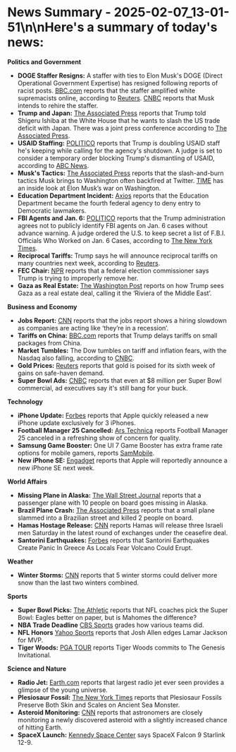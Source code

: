 # News Summary - 2025-02-07_13-01-51\n\nHere's a summary of today's news:

**Politics and Government**

*   **DOGE Staffer Resigns:** A staffer with ties to Elon Musk's DOGE (Direct Operational Government Expertise) has resigned following reports of racist posts. [BBC.com](https://news.google.com/rss/articles/CBMiWkFVX3lxTE00bncyZlFXeko2Q1psWWMxMGxUcHNBYW9Kc01DY0FLSmQ2ajdGS3g2MFBLWlNmN2ZaSHRzQlMyRjYtak9rajNONWlwUzl1a0lnd2p5dXBrUmRsQdIBX0FVX3lxTE02S1JzQ2RIb0RTdkZUTUtDZklWMmx4Y2RLUUtJWWZQM213NHFCS0NfT3dvdmhFNmNLWUpIS1Znd0ZpczZJSjU3cTZFcEJNRVQtSWpFREdWb3NWNXllaVZz?oc=5) reports that the staffer amplified white supremacists online, according to [Reuters](https://news.google.com/rss/articles/CBMirgFBVV95cUxQbjdRODRUR1YyR1BHT21ObWhGaGVxRUgya3RpVF9raXBCdXY0WDNQZUJxUGFCZVpiR0R3UHJpWXg4UTdrVGlhM1c5d0xfYklQeWp3VndpQjF0QnRDakhkRTJFQzgtR09MR2c5a2lvNlFTekY4Q2ozaUhpLTRiTC1uV3h5WHpVNExmczFaWG9rVGZaWVJzUjhhb2kwQ3lMeVNhRkRBSmlsWTRxZDh5cmc?oc=5). [CNBC](https://news.google.com/rss/articles/CBMigAFBVV95cUxPLWFOZll4bjQwRjJjRE9peHFUdm9IRXNVbGVUczNWa1pLQURVaU9fU3BlcUFvOEZPcE1nSzU0LW8wZW5RVFVNdmZnQllMd2JpM0tfeUtRbWRCeU5qOEtkekM5bm9yYW5zM2Flb2otdngtZXpBUVBNWHdqNWU1WmhpedIBhgFBVV95cUxPMFc2aTZqbUp5ZDRfX2Z5dnFqblhRMjhuNmRZNnNUVS13d1NsWnB3a2Z1QUI1cHBQQ0pOV19mN3hwUndLbmRJc29STVlfSzFTT2hKY3ZWd2VFdDJ3YVVwODd4eGtJdHN0V3VjclA3aXhkYTNEcGIydnJUZkp1WUt3T0o3NC16Zw?oc=5) reports that Musk intends to rehire the staffer.
*   **Trump and Japan:** [The Associated Press](https://news.google.com/rss/articles/CBMiiAFBVV95cUxQdHZkUnFKOTJSRFNGRjJSc21mZXBldjN1c2N2VUNTMVVlY2Iwal9qYnEzLVZBVGRUM3JkLTBaUk9TZWJ4cm1ZTUtzSC1XRlJLdDR3bHR1TmxWaWctVDJLNVdnN2J4YUx2c0RkeVloNjZuTVIxamVYRnIxOU10QlprUjRZQ0RkdC05?oc=5) reports that Trump told Shigeru Ishiba at the White House that he wants to slash the US trade deficit with Japan. There was a joint press conference according to [The Associated Press](https://news.google.com/rss/articles/CBMiaEFVX3lxTE9BZ3h3bkJaSGF4X2VfNEJFZDIwUlRSSV9uWVJRcDZkNXRlSVcxaXY0cTRMMDhQMXZFVVRFcElrWS1SWWxVUkV0em4wbGhTRXp5NXJzT3NEYUFjR1ZTeWFGckdlU3A0ZHpi?oc=5).
*   **USAID Staffing:** [POLITICO](https://news.google.com/rss/articles/CBMidkFVX3lxTE9SQThvY3JMdHdnU2NTdFdBNlF3cy1RQzFmdU8yeUpXdGQxR1EtVHR2VEg3NXZKdGdSYUtMQlpHeE1hRG5BOFNhd0cyMU1YYVo0THAyRG9hUTVtUk1ZYldVRFhhYmFlaGp1ZUFJYVBpYlNMTDVLUVE?oc=5) reports that Trump is doubling USAID staff he's keeping while calling for the agency's shutdown. A judge is set to consider a temporary order blocking Trump's dismantling of USAID, according to [ABC News](https://news.google.com/rss/articles/CBMiogFBVV95cUxOUU51ZkNaQVctQ2d1bTBQN0djU2w1ZVp3V0ZIQUdIcGt5cHV4VEl3eFoyNkNHSG1YYVFBbEx2MDZ2aGdWdThKOEY3NFZKZGlGRm5QVTl0VjFVWkhEQnFSTmtISFh6ZWlKMkhWNU5hVG9UMjNldFp2NzB1N2dmdlpVTnlsMzl4c1lJX2RNOUkxVUViRkJNZFBSRzZIU1Awa0hRV2c?oc=5).
*   **Musk's Tactics:** [The Associated Press](https://news.google.com/rss/articles/CBMitgFBVV95cUxQc1F3akJ2M3NKRGFkSzRUc05kLXBFVGlLLWJfQklCZUcyaXdOd3dtWTVOanV5ZUpSMnJHZU1xT0VVVXlZa2JReWxVbWNKYURxU0JnTGJ3X2hzZ1lqTU8xbkNBRC1rMEI3ZDdjdE5fVW9LVlE0TUUwOXFqQWRjbDlGclJVSTBKSHJLOV9nNUowZjEzOW5NWURNam5xU001cHRvb1E4Z21DbG8yR1NTdmxiblRGNGQ3dw?oc=5) reports that the slash-and-burn tactics Musk brings to Washington often backfired at Twitter. [TIME](https://news.google.com/rss/articles/CBMiZkFVX3lxTE95ckNYRDJERlEtLVM3ckVmTVBOdi1DVjMzdTNzWjNiZnNVeWVhOXJiX3pTeThSalpFMTQ0NnF1TUxoVmw1bXB6MFZwazR2d1FvM1BXTGpubU1SenlveUkxb096V0FvQQ?oc=5) has an inside look at Elon Musk’s war on Washington.
*   **Education Department Incident:** [Axios](https://news.google.com/rss/articles/CBMihgFBVV95cUxQZ2NmdjdmVkJlR2s4MWR2OXZsU0dQRE1DMzJFb2x0bkpLajdKTFBBQkd2Qk1WcFl0Mk1mWXZRMUVaT1N5cWV4U3hvN1RhUmJRa2NIV2ItbWgtMktscDUwaXgweWtpZjBQVHNyTnJmSXNJQ2QwTzctR3NnYUZ4M3ZTbXhzOTJQdw?oc=5) reports that the Education Department became the fourth federal agency to deny entry to Democratic lawmakers.
*   **FBI Agents and Jan. 6:** [POLITICO](https://news.google.com/rss/articles/CBMijgFBVV95cUxNd1c5T1hILXBNLU5FRlV5bkNoeWJ0LUNDWGxQbWRfcmJoZmtJalFlVFg5U3Z2UkR2RHN0WkNxT05GdXdSU1ZPaThCZFduVWMyZUdEd0pfUmxrTmt6ZG5XRlZNTmNlWFIwMWFIYzlzWDZ1aVBRSW0yWl96dW9QYjA0TnlmbmVvOGxic0RkamJB?oc=5) reports that the Trump administration agrees not to publicly identify FBI agents on Jan. 6 cases without advance warning. A judge ordered the U.S. to keep secret a list of F.B.I. Officials Who Worked on Jan. 6 Cases, according to [The New York Times](https://news.google.com/rss/articles/CBMif0FVX3lxTE9senpEVWR2dVJMUmFwYWtTeWFpOUdfdFVIUkpQRVU2MkQ0Y0hDTlFTQ2tabGd5OXNRLUhrYnBoNHFRdDJ2WTZkQXNCR3Nvb1AwR1V4NUtnTVgzRUdqZms0Nko5TUlUQmlxNjZVNGJBMTlVWjh1QlAzZG9vM1JSUWs?oc=5).
*   **Reciprocal Tariffs:** Trump says he will announce reciprocal tariffs on many countries next week, according to [Reuters](https://news.google.com/rss/articles/CBMiuwFBVV95cUxOdUpVb2ZXdkpNc0JOQkpVRlFQdmczeGlJODVFUUxNMU05Qm8zOHlWOUhyZkFveWtfX3ZDSEtFUVpKeXp3eVNhUGZ6REc4N2dOeWU2WVRrSS1QMmJqVDVzZDRlX3kza0VLTkVvSEpMQURZa0xtSnBhMlhiVzQzNGpHSkU2TG5nTWQ1MzRLUXlxdjFadzZRcE1FN0NIaVNBSkc5TXJXSmZ4dnFkUzNmaE90aVd6dmNMNWNwT0M0?oc=5).
*   **FEC Chair:** [NPR](https://news.google.com/rss/articles/CBMilAFBVV95cUxPdWtfa2YyV3RGY0dnOW5odnREeF9vNDZKVm9WQTdPS2J3ejNib1Fua240VVNnUUVNOWFwZkNibnJyTWw2TF8yOWVNR1p4NGhJeDM3YTlTRGMxTVJQbWttTFNCZ09hNVZvUzFWYTdWYWxmNGVyU1BuUUIydzVSS01ZTGhLd1pCR2VDUFpHV1g2OVlTa0Vi?oc=5) reports that a federal election commissioner says Trump is trying to improperly remove her.
*   **Gaza as Real Estate:** [The Washington Post](https://news.google.com/rss/articles/CBMiggFBVV95cUxOcjBZWEx2U1pHbGlTaDh2ejh1LWRMY2VuTmZrVVFGVmdkamNDNVZkaXp0YXNHVllzOW1HVDhtcXlNMWZob1JZSkdlNVhFUHBta2dEeEFidmJZbXlwbUtlVVFSNXpSUG5GR2prYmYtM0xFNl9VeXVmSEJROVk0NVBCUW9R?oc=5) reports on how Trump sees Gaza as a real estate deal, calling it the ‘Riviera of the Middle East’.

**Business and Economy**

*   **Jobs Report:** [CNN](https://news.google.com/rss/articles/CBMihAFBVV95cUxOaGdGY0pZcndTZ21SMXJpcm1ZTVRNWGRVajJBMHNwVDdxeDRyMmF3UmhfdHFxV1dsV0c5c2JJcWtiYzhMQlkyZjc1aHAzcDNUajFxcFQ4RGZ2ajFUTWg1M0dyQ3B1aDN0NXNPU3JHQ015YWNWMERHdFhYemUtbHNpT2c5ZmvSAXtBVV95cUxOcExhcXZjY0k0QWNPYnkxSlJ2NzZkYmpwUXVSU3Y3Q2hBckI5V3BRUmtIS3NQU3BwMld6SDA0ZzRZclNKalUtZmQyOHRzdjc2RWoycU9saTNCYkRpR0hTQ1FRU0pwcTZ0Z21HWEliVHdtZV92elpEd3lpQWM?oc=5) reports that the jobs report shows a hiring slowdown as companies are acting like ‘they’re in a recession’.
*   **Tariffs on China:** [BBC.com](https://news.google.com/rss/articles/CBMiWkFVX3lxTE1qTEdSbXhZczZPMmppOVd5YmFSRDRVLTA1ZHJGb282aGlublZIaHpmWTlBb21XTFRDZzMzMkY4OF8tUmVWblVfRWdMbnFaNUFfNlNOLU5IbFNwZ9IBX0FVX3lxTE9fQjRsTFV0UVI2Z3ViaW5MNk9GUGdLRnNVRlBzQ0pJd1ZKZU1MVDEwbnFqQzdGVldLZjcxd25nRldQcTlSa0NfemN0YVVtZzdLN3ZQMUJVQU5NYTFEbndj?oc=5) reports that Trump delays tariffs on small packages from China.
*   **Market Tumbles:** The Dow tumbles on tariff and inflation fears, with the Nasdaq also falling, according to [CNBC](https://news.google.com/rss/articles/CBMid0FVX3lxTE5NNW5VZ1dtdFd1Q3dJS0k4bFpPRGl0NDNVNlZWTUxib3pKLWZKeDRnRkhOZTQwRnFoQ2piQUxaSHo4b1pyaWpFOUVDSTZUR1FLczdvNzRneTBrM2dFOWtqeW5xcTNNV040dGpqcS1NT2pvSC1TcmpN0gF8QVVfeXFMTlA0aXVRTUxqQWNtb08wOXRORlFsRTBaWmdsSU1ENVBIbzRYeGRQck9ORVVtWTFtb1pfb0NVaURpb2hzTXY1VzkxSncxNkVLQjRYamRWNVlpN2R0aFBjdE1NRFA3dFh4TUZGNU5kYUNCNFlrR3c3LWRtUDZROQ?oc=5).
*   **Gold Prices:** [Reuters](https://news.google.com/rss/articles/CBMiugFBVV95cUxNdXY5VDg5NEU1U2xwMzBMc3dmZ2xlMmJ6dWkyclZWV2NBTXA1MW5CeVdGZE1FV1NES1VXR0F3S25BNkRTWWY1ZEFsbFc4aENpUnJWaUp0SW5NVTZnbzVCeFFiNnMzWU1zWFRSNktaMXM3RUVSV2FMNElYdkJGMzRhWk5pZkVXZGFWSVRRczBaQ2MtQmpCUVdOY3hZSUQ4X0xwZjQxMWVKVWREcElreEx1NE1fdmFDS0lSNnc?oc=5) reports that gold is poised for its sixth week of gains on safe-haven demand.
*   **Super Bowl Ads:** [CNBC](https://news.google.com/rss/articles/CBMifEFVX3lxTFB6UUFlZjVqWXBnUnAxQlhZcWZxQW0zUDlYNGdYVHNvX3d2d3JGNEJrb0JETlJZazNqcFlldUJzU0FEOGJ1R2IxWGcyTUtVM2JndElDQlZya0hxTGtYRWQzWlhMQkpwZ2hoMGZFYWczRk5vRzI5ME1PaHAyWmnSAYIBQVVfeXFMUGNKbnVSVWlVckxINDFlTmFKZExUd0I5UXNGQXBnazZXc3BtSXVTOWtjcm9oY3E1RV9xWk9hYVR6UHl0TzNzbG9WV09lYVRuZzJxTWtvNlBnNl9ZalBhNDNaMFFBbXZ6YWpuYUNkejZXcU1HOUJFLXR4Y3EtLTBwRjI3dw?oc=5) reports that even at $8 million per Super Bowl commercial, ad executives say it's still bang for your buck.

**Technology**

*   **iPhone Update:** [Forbes](https://news.google.com/rss/articles/CBMisgFBVV95cUxQbk5BLUVVZGtoN0x1THdQWF8zRUNCc1dMLUdGcHdjd1RxcE9CS01YZDV0cTVDVGtCYjQzazhRMUx6Y0twT1hKRUxMOWlka1F6MGdoRlBVS1BMZzh5XzNLWUNtRS1Md055TDdQWk9BX0dBQ3k0UFNhaFFYbnRzY281alg0VTFBalJva3V5LTdKUVVlSC15X1FtOFJFWVU5OFdJSzBLb0pBWG1USlZPcTV0OUdR?oc=5) reports that Apple quickly released a new iPhone update exclusively for 3 iPhones.
*   **Football Manager 25 Cancelled:** [Ars Technica](https://news.google.com/rss/articles/CBMisgFBVV95cUxPRC1XcFozei1rSmIwdGI0T0NDNUJ2RXpIclczSm9qX1N1RWZFV0loNXNWOWd3Z3MtWFpnaVpOR2w2Qi14enFXdmZJdEdqN1FmTTRTZHEwZ3ZSMUZXVG43eUExQUJYLTVVZU5GS09WV1hzTE42NjdxVTFTd29DVk80OWhDb1h4cjNUNHJINEUwRlVUSW9MdERYN0pyUWVsajd1MHYyTTRaXzVtdkVVQ3RGTWZn?oc=5) reports Football Manager 25 canceled in a refreshing show of concern for quality.
*   **Samsung Game Booster:** One UI 7 Game Booster has extra frame rate options for mobile gamers, reports [SamMobile](https://news.google.com/rss/articles/CBMilwFBVV95cUxOTVc4YXV4eXJ1amw5NHVaQ3lMNEVxRjBZUmZSVFIyRF9SemxFX2VHLXJjQkpVNG1kSFVRcFhEOHBCVU0tSjZCbG52TjdHRkdrdERCanJhUkNwZ2I4SmtnN2l5d2lJZ1kyTDl6T0FyZ2JZNUotSF9rZGNWcS1rRzVwLTU0WE1Hd3VzVWpFQnJWQm1BNDRzZkJN?oc=5).
*   **New iPhone SE:** [Engadget](https://news.google.com/rss/articles/CBMitgFBVV95cUxPLUNrNlZ1Q01lVXRNelR5V1k5dHhGQ1FEZXZqb1dDQkg0YjlIekVGa2NhTnlQX3poN1FGeDBfSGJWeU50Ymp6V3hZZFJBWnpmMFlzMFRVdll5WjFJOXNqV1BOUmdNcVc5emJrYnhUS3dMVWVTU05Qc000TkhXNGg4dUJXblZjY2hLUE1zQzdpV3ByUG5sQ0ZfOVE4QlZrWFZ2M1d3UFJjS3lUV1JCUzJKR3pUODE2Zw?oc=5) reports that Apple will reportedly announce a new iPhone SE next week.

**World Affairs**

*   **Missing Plane in Alaska:** [The Wall Street Journal](https://news.google.com/rss/articles/CBMihAFBVV95cUxOeGJ5cWZzLU1CRVFHTUxWWFdGaElxeE5GS1lFVklsM2hhY3VCd2U5SjJXVVdoZm93bDRUOUxhS2thalJvMlpOZzJRX0pSQTNLWWVrcFZHNkJaWU9IOUxETmQ0VDByb0R0aXhDbG0yZU0tQ0NCZWxLVDBxSWtaeGxuUmRKQkY?oc=5) reports that a passenger plane with 10 people on board goes missing in Alaska.
*   **Brazil Plane Crash:** [The Associated Press](https://news.google.com/rss/articles/CBMikgFBVV95cUxQZW9GbGw1YmhZN1hITnZJV3VIMHM0c0RPbThDWE93S2dPcFVyYlA4NFVWb3pYTkduWjVJNjhRNEJ3dl9ZZGFsYUs4bHR0cUVWMnhEU3FZOGJLMWQ1M3IzVEhmLVdrSWFqVm5lUktkVkI1cDc0UlVvM3BTM1NpSDZoTkQ5ZkZwdWJXUENzZGRSX1poUQ?oc=5) reports that a small plane slammed into a Brazilian street and killed 2 people on board.
*   **Hamas Hostage Release:** [CNN](https://news.google.com/rss/articles/CBMijwFBVV95cUxQY0wyajJLMVR0Um9hODRCYVNSbUtlQVRWbVQ1aHNTd3p3a21wOVd4T2wtUTRzTUNvVzBxU1FWWEhSVTNIRnVBbk5lUnF2djFnOXFGTHY5N2FuUWJfTkNLdDhYeXZ4SWE4V2Etenk3elpDaVlmZUhrTVdCUGFrYTREcnczVzRIajI5b1JJRVprNNIBhgFBVV95cUxON28zbWQtTDBDNldRb1VUaWRtUGxySGZnT1cxbUdITEN2QjFRRldjVXJKaV85eHBNUnB6THZKX001MkJ3ZjRwc0VPbWxWY3oyaXUwaHZZTXd1TDRYTUlYUm1ZamNXTzR2eTFiTFMzWmNFMFhaRFpzZUhnZlBoUXJlYVhYUG1HZw?oc=5) reports Hamas will release three Israeli men Saturday in the latest round of exchanges under the ceasefire deal.
*   **Santorini Earthquakes:** [Forbes](https://news.google.com/rss/articles/CBMiygFBVV95cUxQdWlJVjQ0UHZQSXB1dzlkeFUtZ3FwZ3NBb05RSDY5UEZMdFJ3NkNMR25CLXoyRHlybENwOUxERlVRRVI4WFVacGtYV0taUzhtczVFTmNTcGF6Y2NOblk3ZF8xR2FDQUw5LS1MRXY0LWlIbGNSMU9Hd2NZV3gzRUVzcmFwNkpzRldVSzQzWEhWNnJ0bThfcmhINlpTNGdJR24zZlpyc1htMkpjN3hOakVZS2thT3R3SWI4WGFUcTNpVmNoYkVqbldHdWpn?oc=5) reports that Santorini Earthquakes Create Panic In Greece As Locals Fear Volcano Could Erupt.

**Weather**

*   **Winter Storms:** [CNN](https://news.google.com/rss/articles/CBMikwFBVV95cUxNdlpRRlQwdVJHbFRFU1l1a2dMX3ExdGJjLXVCRjJfWDhvdFQ0SE90Uy1QNXBNbnpnWjAxdXYzVEFtSWxoYk5tQ0g4bnJzT1FDWDl4azdpRG9MZnhyUFI4UW9SWG1hWXJ0R0t0OUszMzB6MDl6X244RlM5aFZPQ3NOcVNpLUNvSTE5U25FbG1oVk1CWW_SAYoBQVVfeXFMTW0yZFlVVzhjZ28zdFRVZUNzQkN1YnhfQlBBQU5yLUFocjYzXzdtTHRWRVNyRjNUcGltSlRPeXQyUXFQYWxnd1JsOG93c3VzODZjaWlyRkctaFQ2UG5ELXFwZEhwaHNXeWhDSXBNYTR0LVBRTWtpdkxQU01yNzFKWm9La01DU21hV1ZB?oc=5) reports that 5 winter storms could deliver more snow than the last two winters combined.

**Sports**

*   **Super Bowl Picks:** [The Athletic](https://news.google.com/rss/articles/CBMimwFBVV95cUxOdTByTTNZbnlHSnVBRWpHek1ETVBuZkxyUjJEZTJZdHRITlJMTkgyeThkWjFaZnhyX1o0VVFVLTgydHRUdllGalpaSUU1eFVOaUhETFo5dzI5UkFFXzZnTG80RG1KNEY1WTFOZTBoTF82RE96ME1PTjd3T3ZZQ1puMXJIaXZLcVVmbHYyZ2NCampMNVVVblQxbDR2MA?oc=5) reports that NFL coaches pick the Super Bowl: Eagles better on paper, but is Mahomes the difference?
*   **NBA Trade Deadline** [CBS Sports](https://news.google.com/rss/articles/CBMi0wFBVV95cUxNQ3BvaVhqX0FnZUhCM2FRSjlZQUswMlFOQTF2WmF0am1YejVYTFFleks5Qlo5NjhUR2tyb2VfdDc5NG9wYllDMlhJR3F6ZFBia290T1BPVVhDTVNFLUdaR293TkpJaDRkRzNHOWNLT2pjZ0xKU1VTTno2T01Hek9TaHVYS29NdkZhUk44WkRIdGlobTVpeW1pUndYZ19mREx1Y3Z1bXBISHFYQnh3aWdHclBfQzNqQmF0ZS1jcW44M3RrTjVjV0pTOS1uYTF1OS0xeXRJ?oc=5) grades how various teams did.
*    **NFL Honors** [Yahoo Sports](https://news.google.com/rss/articles/CBMi7AFBVV95cUxQRDNlVjhVR3haVUxLZDNob3UwaU9qUnhpSEhQaXh5TlRWeWNUQlVWUmM4bDNuVk9NTHVvVUIxQy1HYzNlOFJwUjlKZmkyRnVEZGNNQldwb20yeXl6TG9jaWhzQ1NrTlV3d2FIclFOaHFEUGE3WGZwSlVKUXZZb1czZ25UWm9ieDhTclktTlZ2Q2h0blgwdThlRTJsVmsxSG44ZTViaTNfRkRQVF9Da2lMd09TcDVoZnZnZWRHQnlkZm53c2ctT0dFQklsQzdQS1owUHE0eUlmWFpiT2N6YUxnOU1XWlZIRmVWb2JlRA?oc=5) reports that Josh Allen edges Lamar Jackson for MVP.
*   **Tiger Woods:** [PGA TOUR](https://news.google.com/rss/articles/CBMipAFBVV95cUxPNXljQVJObnItajFFTHFVV1RWc1VGZy1leEF2RDBtUjFERjdNT3NxM2VEZnEzSGNQd0laZzhPOFBCdkpJYWhCeFRpU2Y4bkRGZV9DY2QzNGVfYkRORlRiLW83d1d4QXVzUmkzdWR1ZTdSMXVXZk5iNl8tWDNCTFEweU5LU2cyYnZKcVkwWlZrQTV3ZXpaU2FZV2NORUU0YUdNSnFZdw?oc=5) reports Tiger Woods commits to The Genesis Invitational.

**Science and Nature**

*   **Radio Jet:** [Earth.com](https://news.google.com/rss/articles/CBMinAFBVV95cUxPQnl1aGVNLURfQmJKMW9CaHNta0hOb0Y2NFI4SmtCeG1qY0kxYnNXMXlmMUI0RWlGZ2JpdTdGVlJZT21RN1d2YnVnTkIxYVNPN3kwaWVka2k5NTNvVU5uamZLY25ZT2NOVjJyUEFWZ0VpWThvZ05hMkZfYkc1amx5WG5yTkROdWJMODZvc01uNUV6bTB1V3VBaG9weGg?oc=5) reports that largest radio jet ever seen provides a glimpse of the young universe.
*   **Plesiosaur Fossil:** [The New York Times](https://news.google.com/rss/articles/CBMihAFBVV95cUxONTlSeXlYRTNKTnB6U1Zfck5PZXJTaFRMb0k5cktwLTdiMXBTMlBxRkJaSnVzUjYtUkd3b05JQVFCaUVIN0hjaHJDWW1FOXAteWFybWw4YjRQdUxOR3RIZVVLeTFlOERpZ0wxck96WTVwVUphZm5PWFpqWHVtWlBOTTRIeUU?oc=5) reports that Plesiosaur Fossils Preserve Both Skin and Scales on Ancient Sea Monster.
*   **Asteroid Monitoring:** [CNN](https://news.google.com/rss/articles/CBMihAFBVV95cUxPVXlfQUlocVVFalJkRVowSlRtMzIxSjNGakN0LXJpVmVHaGdFUF9yUHNfSW54Y0UybmxqcjhPeVJ6QkVxOU1ES1Jkem9mZDJ3a1Vhb09UdGZnekUwV1NTd05nZDZWN3N5VEJSRHU3cWpzTkN1QzRIeEVkTzRyU29FekpDd0nSAXtBVV95cUxPSDk5ZnNhajRscW5Vc1pSZWhVV3h5a0NjYUVEVFRVVER2VjI5ZHUwTTVZQzZSYkpyRjJFQklqWFFHbTdyQ3I2Z0NzSHJsQ3NaV2RLS01RMGFtMmpXdzJzcnl3UzBiVm1sQ1NZVVpWMnJsSmF4VFVMLVNPUEE?oc=5) reports that astronomers are closely monitoring a newly discovered asteroid with a slightly increased chance of hitting Earth.
*   **SpaceX Launch:** [Kennedy Space Center](https://news.google.com/rss/articles/CBMixwFBVV95cUxQazM2cGJGOFB0aGpiTDZVRGlhdjR5M0ZVVHpScVpJN0Y0djc1aC1QSWk0b2RJWklZQUUtSEM2VUs0bTlmbXNGNFFnTHhMS0ZFNXBOMFRtVFgzUm5CRU1EaEQxcG04allscnc2Mk5IMWlPd2tsM0lPbnRUNzg0QkpySlg3OGgxbjA5VWxpRVB5M1MwVUh0b2M4czVtNFczR09fVFlBYWNyUGJnYVU2NHhESEI4Sl9kYWlzWEJwVmhCQ1YwOE1IbUNV?oc=5) says SpaceX Falcon 9 Starlink 12-9.